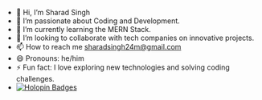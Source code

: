 - 👋 Hi, I’m Sharad Singh
- 👀 I’m passionate about Coding and Development.
- 🌱 I’m currently learning the MERN Stack.
- 💞️ I’m looking to collaborate with tech companies on innovative projects.
- 📫 How to reach me sharadsingh24m@gmail.com
- 😄 Pronouns: he/him
- ⚡ Fun fact:  I love exploring new technologies and solving coding challenges.
-  [![Holopin Badges](https://holopin.me/13sharad)](https://holopin.io/@13sharad)
<!---
13Sharad/13Sharad is a ✨ special ✨ repository because its `README.md` (this file) appears on your GitHub profile.
You can click the Preview link to take a look at your changes.
--->
